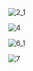 ![2_1](https://github.com/user-attachments/assets/3a21803e-a7ac-424a-bfe9-c92e3ede9076)

![4](https://github.com/user-attachments/assets/54b68262-87ac-47a4-8564-c5227cb45d55)



![6_1](https://github.com/user-attachments/assets/22938e91-599e-4ee2-85fc-6dec94f54b56)


![7](https://github.com/user-attachments/assets/ebc0c516-df87-4fb6-80d3-a43a942e4c4d)
